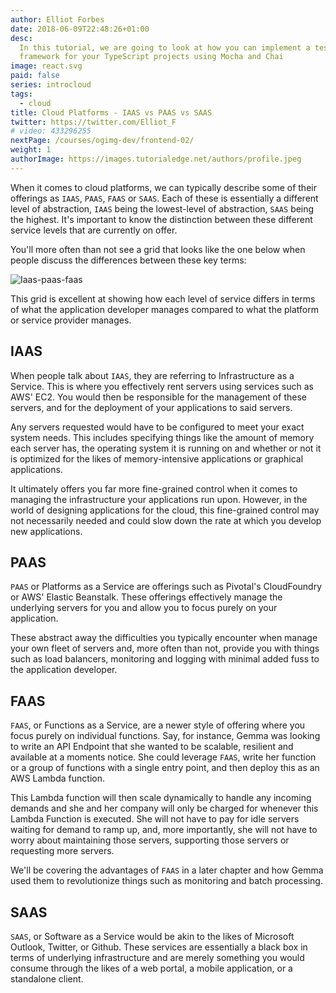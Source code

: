 ```yaml
---
author: Elliot Forbes
date: 2018-06-09T22:48:26+01:00
desc:
  In this tutorial, we are going to look at how you can implement a testing
  framework for your TypeScript projects using Mocha and Chai
image: react.svg
paid: false
series: introcloud
tags:
  - cloud
title: Cloud Platforms - IAAS vs PAAS vs SAAS
twitter: https://twitter.com/Elliot_F
# video: 433296255
nextPage: /courses/ogimg-dev/frontend-02/
weight: 1
authorImage: https://images.tutorialedge.net/authors/profile.jpeg
---
```


When it comes to cloud platforms, we can typically describe some of their offerings as `IAAS`, `PAAS`, `FAAS` or `SAAS`. Each of these is essentially a different level of abstraction, `IAAS` being the lowest-level of abstraction, `SAAS` being the highest. It's important to know the distinction between these different service levels that are currently on offer. 

You'll more often than not see a grid that looks like the one below when people discuss the differences between these key terms:

![Iaas-paas-faas](images/iaas-paas-faas.png)

This grid is excellent at showing how each level of service differs in terms of what the application developer manages compared to what the platform or service provider manages. 

## IAAS

When people talk about `IAAS`, they are referring to Infrastructure as a Service. This is where you effectively rent servers using services such as AWS' EC2. You would then be responsible for the management of these servers, and for the deployment of your applications to said servers.

Any servers requested would have to be configured to meet your exact system needs. This includes specifying things like the amount of memory each server has, the operating system it is running on and whether or not it is optimized for the likes of memory-intensive applications or graphical applications. 

It ultimately offers you far more fine-grained control when it comes to managing the infrastructure your applications run upon. However, in the world of designing applications for the cloud, this fine-grained control may not necessarily needed and could slow down the rate at which you develop new applications.   

## PAAS

`PAAS` or Platforms as a Service are offerings such as Pivotal's CloudFoundry or AWS' Elastic Beanstalk. These offerings effectively manage the underlying servers for you and allow you to focus purely on your application. 

These abstract away the difficulties you typically encounter when manage your own fleet of servers and, more often than not, provide you with things such as load balancers, monitoring and logging with minimal added fuss to the application developer.

## FAAS

`FAAS`, or Functions as a Service, are a newer style of offering where you focus purely on individual functions. Say, for instance, Gemma was looking to write an API Endpoint that she wanted to be scalable, resilient and available at a moments notice. She could leverage `FAAS`, write her function or a group of functions with a single entry point, and then deploy this as an AWS Lambda function.

This Lambda function will then scale dynamically to handle any incoming demands and she and her company will only be charged for whenever this Lambda Function is executed. She will not have to pay for idle servers waiting for demand to ramp up, and, more importantly, she will not have to worry about maintaining those servers, supporting those servers or requesting more servers. 

We'll be covering the advantages of `FAAS` in a later chapter and how Gemma used them to revolutionize things such as monitoring and batch processing. 

## SAAS 

`SAAS`, or Software as a Service would be akin to the likes of Microsoft Outlook, Twitter, or Github. These services are essentially a black box in terms of underlying infrastructure and are merely something you would consume through the likes of a web portal, a mobile application, or a standalone client.